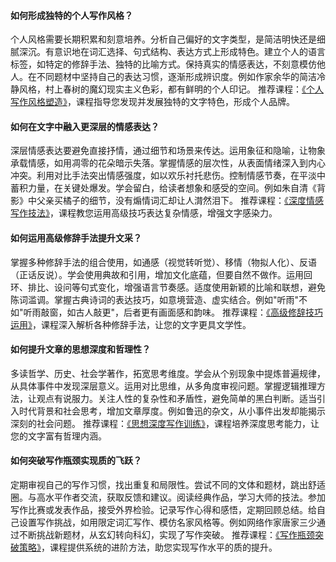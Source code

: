 #### 如何形成独特的个人写作风格？

个人风格需要长期积累和刻意培养。分析自己偏好的文字类型，是简洁明快还是细腻深沉。有意识地在词汇选择、句式结构、表达方式上形成特色。建立个人的语言标签，如特定的修辞手法、独特的比喻方式。保持真实的情感表达，不刻意模仿他人。在不同题材中坚持自己的表达习惯，逐渐形成辨识度。例如作家余华的简洁冷静风格，村上春树的魔幻现实主义色彩，都有鲜明的个人印记。 推荐课程：[《个人写作风格塑造》](https://www.baidu.com)，课程指导您发现并发展独特的文字特色，形成个人品牌。

#### 如何在文字中融入更深层的情感表达？

深层情感表达要避免直接抒情，通过细节和场景来传达。运用象征和隐喻，让物象承载情感，如用凋零的花朵暗示失落。掌握情感的层次性，从表面情绪深入到内心冲突。利用对比手法突出情感强度，如以欢乐衬托悲伤。控制情感节奏，在平淡中蓄积力量，在关键处爆发。学会留白，给读者想象和感受的空间。例如朱自清《背影》中父亲买橘子的细节，没有煽情词汇却让人潸然泪下。 推荐课程：[《深度情感写作技法》](https://www.baidu.com)，课程教您运用高级技巧表达复杂情感，增强文字感染力。

#### 如何运用高级修辞手法提升文采？

掌握多种修辞手法的组合使用，如通感（视觉转听觉）、移情（物拟人化）、反语（正话反说）。学会使用典故和引用，增加文化底蕴，但要自然不做作。运用回环、排比、设问等句式变化，增强语言节奏感。适度使用新颖的比喻和联想，避免陈词滥调。掌握古典诗词的表达技巧，如意境营造、虚实结合。例如"听雨"不如"听雨敲窗，如古人敲更"，后者更有画面感和韵味。 推荐课程：[《高级修辞技巧运用》](https://www.baidu.com)，课程深入解析各种修辞手法，让您的文字更具文学性。

#### 如何提升文章的思想深度和哲理性？

多读哲学、历史、社会学著作，拓宽思考维度。学会从个别现象中提炼普遍规律，从具体事件中发现深层意义。运用对比思维，从多角度审视问题。掌握逻辑推理方法，让观点有说服力。关注人性的复杂性和矛盾性，避免简单的黑白判断。适当引入时代背景和社会思考，增加文章厚度。例如鲁迅的杂文，从小事件出发却能揭示深刻的社会问题。 推荐课程：[《思想深度写作训练》](https://www.baidu.com)，课程培养深度思考能力，让您的文字富有哲理内涵。

#### 如何突破写作瓶颈实现质的飞跃？

定期审视自己的写作习惯，找出重复和局限性。尝试不同的文体和题材，跳出舒适圈。与高水平作者交流，获取反馈和建议。阅读经典作品，学习大师的技法。参加写作比赛或发表作品，接受外界检验。记录写作心得和感悟，定期回顾总结。给自己设置写作挑战，如用限定词汇写作、模仿名家风格等。例如网络作家唐家三少通过不断挑战新题材，从玄幻转向科幻，实现了写作突破。 推荐课程：[《写作瓶颈突破策略》](https://www.baidu.com)，课程提供系统的进阶方法，助您实现写作水平的质的提升。